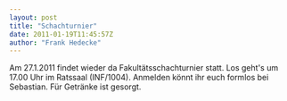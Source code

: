 ```yaml
---
layout: post
title: "Schachturnier"
date: 2011-01-19T11:45:57Z
author: "Frank Hedecke"
---
```


<p>
Am 27.1.2011 findet wieder da Fakultätsschachturnier statt. Los geht's um 17.00 Uhr im Ratssaal (INF/1004). Anmelden könnt ihr euch formlos bei Sebastian. Für Getränke ist gesorgt.
</p>
